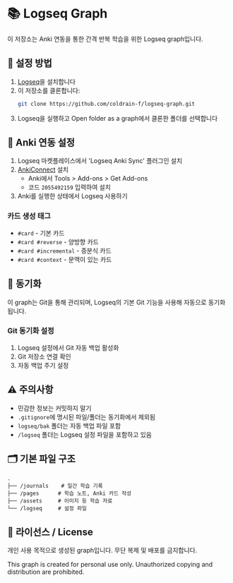 # 📚 Logseq Graph

이 저장소는 Anki 연동을 통한 간격 반복 학습을 위한 Logseq graph입니다.

## 🔧 설정 방법

1. [Logseq](https://logseq.com/)을 설치합니다
2. 이 저장소를 클론합니다:
   ```bash
   git clone https://github.com/coldrain-f/logseq-graph.git
   ```
3. Logseq을 실행하고 Open folder as a graph에서 클론한 폴더를 선택합니다

## 🎯 Anki 연동 설정

1. Logseq 마켓플레이스에서 'Logseq Anki Sync' 플러그인 설치
2. [AnkiConnect](https://ankiweb.net/shared/info/2055492159) 설치
   - Anki에서 Tools > Add-ons > Get Add-ons
   - 코드 `2055492159` 입력하여 설치
3. Anki를 실행한 상태에서 Logseq 사용하기

### 카드 생성 태그
- `#card` - 기본 카드
- `#card #reverse` - 양방향 카드
- `#card #incremental` - 증분식 카드
- `#card #context` - 문맥이 있는 카드

## 🔄 동기화

이 graph는 Git을 통해 관리되며, Logseq의 기본 Git 기능을 사용해 자동으로 동기화됩니다.

### Git 동기화 설정
1. Logseq 설정에서 Git 자동 백업 활성화
2. Git 저장소 연결 확인
3. 자동 백업 주기 설정

## ⚠️ 주의사항

- 민감한 정보는 커밋하지 말기
- `.gitignore`에 명시된 파일/폴더는 동기화에서 제외됨
- `logseq/bak` 폴더는 자동 백업 파일 포함
- `/logseq` 폴더는 Logseq 설정 파일을 포함하고 있음

## 🗂 기본 파일 구조

```
.
├── /journals    # 일간 학습 기록
├── /pages      # 학습 노트, Anki 카드 작성
├── /assets     # 이미지 등 학습 자료
└── /logseq     # 설정 파일
```

## 📝 라이선스 / License

개인 사용 목적으로 생성된 graph입니다. 무단 복제 및 배포를 금지합니다.

This graph is created for personal use only. Unauthorized copying and distribution are prohibited.

